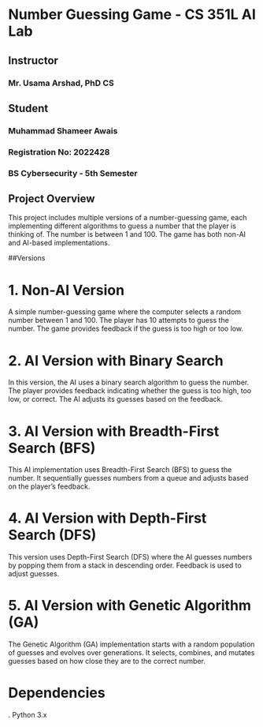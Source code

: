 # Number Guessing Game - CS 351L AI Lab
## Instructor
### Mr. Usama Arshad, PhD CS

## Student
### Muhammad Shameer Awais
### Registration No: 2022428
### BS Cybersecurity - 5th Semester

## Project Overview
This project includes multiple versions of a number-guessing game, each implementing different algorithms to guess a number that the player is thinking of. The number is between 1 and 100. The game has both non-AI and AI-based implementations.

##Versions
# 1. Non-AI Version
A simple number-guessing game where the computer selects a random number between 1 and 100. The player has 10 attempts to guess the number. The game provides feedback if the guess is too high or too low.

# 2. AI Version with Binary Search
In this version, the AI uses a binary search algorithm to guess the number. The player provides feedback indicating whether the guess is too high, too low, or correct. The AI adjusts its guesses based on the feedback.

# 3. AI Version with Breadth-First Search (BFS)
This AI implementation uses Breadth-First Search (BFS) to guess the number. It sequentially guesses numbers from a queue and adjusts based on the player’s feedback.

# 4. AI Version with Depth-First Search (DFS)
This version uses Depth-First Search (DFS) where the AI guesses numbers by popping them from a stack in descending order. Feedback is used to adjust guesses.

# 5. AI Version with Genetic Algorithm (GA)
The Genetic Algorithm (GA) implementation starts with a random population of guesses and evolves over generations. It selects, combines, and mutates guesses based on how close they are to the correct number.

# Dependencies
. Python 3.x
